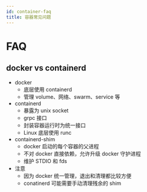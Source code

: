 ```yaml
---
id: container-faq
title: 容器常见问题
---
```


# FAQ
## docker vs containerd
* docker
  * 底层使用 containerd
  * 管理 volume、网络、swarm、service 等
* containerd
  * 暴露为 unix socket
  * grpc 接口
  * 封装容器运行时为统一接口
  * Linux 底层使用 runc
* containerd-shim
  * docker 启动的每个容器的父进程
  * 不对 docker 直接依赖，允许升级 docker 守护进程
  * 维护 STDIO 和 fds
* 注意
  * 因为 docker 统一管理，退出和清理都比较方便
  * conatinerd 可能需要手动清理残余的 shim
